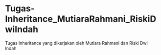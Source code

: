# Tugas-Inheritance_MutiaraRahmani_RiskiDwiIndah
Tugas Inheritance yang dikerjakan oleh Mutiara Rahmani dan Riski Dwi Indah
